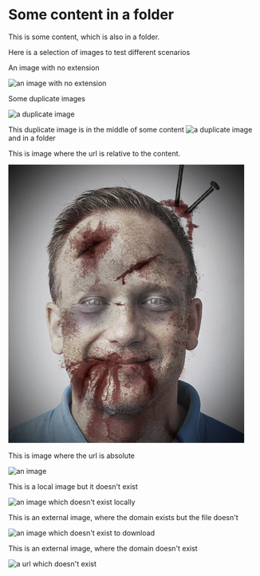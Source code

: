 # Some content in a folder

This is some content, which is also in a folder.

Here is a selection of images to test different scenarios

An image with no extension

![an image with no extension](https://avatars0.githubusercontent.com/u/6546294?s=200&v=4)

Some duplicate images

![a duplicate image](https://rpf-futurelearn.s3-eu-west-1.amazonaws.com/Robotics+-+Robot+Buggy/Illustration/40-3_10-Dr_Robot.png)

This duplicate image is in the middle of some content ![a duplicate image](https://rpf-futurelearn.s3-eu-west-1.amazonaws.com/Robotics+-+Robot+Buggy/Illustration/40-3_10-Dr_Robot.png) and in a folder

This is image where the url is relative to the content.

![an image](zombiemartin.png)

This is image where the url is absolute

![an image](/images/martinbw.jpg)

This is a local image but it doesn't exist 

![an image which doesn't exist locally](thisdoesntexist.png)

This is an external image, where the domain exists but the file doesn't

![an image which doesn't exist to download](https://rpf-futurelearn.s3-eu-west-1.amazonaws.com/Robotics+-+Robot+Buggy/Illustration/thisdoesntexist.png)

This is an external image, where the domain doesn't exist

![a url which doesn't exist](https://asdklfhjlsdakjflaksd.com/thisdoesntexist.png)